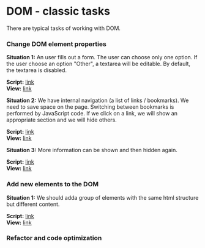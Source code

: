 # DOM - classic tasks

There are typical tasks of working with DOM.

### Change DOM element properties
**Situation 1:** An user fills out a form. 
The user can choose only one option.
If the user choose an option "Other", 
a textarea will be editable. 
By default, the textarea is disabled.  

**Script:** [link][1]  
**View:** [link][2]

**Situation 2:** We have internal navigation (a list of links / bookmarks). 
We need to save space on the page. Switching between bookmarks is performed by JavaScript code.
If we click on a link, we will show an appropriate section and we will hide others.

**Script:** [link][3]  
**View:** [link][4]

**Situation 3:** More information can be shown and then hidden again.

**Script:** [link][5]  
**View:** [link][6]

### Add new elements to the DOM
**Situation 1:** We should adda group of elements 
with the same html structure but different content.

**Script:** [link][7]  
**View:** [link][8]
### Refactor and code optimization

[1]: https://github.com/Marinarium/dom-classic-tasks/blob/master/change-properties/situation-1/script.js
[2]: https://marinarium.github.io/dom-classic-tasks/change-properties/situation-1
[3]: https://github.com/Marinarium/dom-classic-tasks/blob/master/change-properties/situation-2/script.js
[4]: https://marinarium.github.io/dom-classic-tasks/change-properties/situation-2
[5]: https://github.com/Marinarium/dom-classic-tasks/blob/master/change-properties/situation-3/script.js
[6]: https://marinarium.github.io/dom-classic-tasks/change-properties/situation-3
[7]: https://github.com/Marinarium/dom-classic-tasks/blob/master/add-elements/situation-1/script.js
[8]: https://marinarium.github.io/dom-classic-tasks/add-element/situation-1